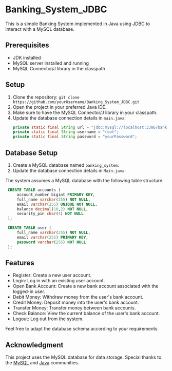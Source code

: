 # Banking_System_JDBC
This is a simple Banking System implemented in Java using JDBC to interact with a MySQL database.

## Prerequisites
- JDK installed
- MySQL server installed and running
- MySQL Connector/J library in the classpath

## Setup
1. Clone the repository: `git clone https://github.com/yourUsername/Banking_System_JDBC.git`
2. Open the project in your preferred Java IDE.
3. Make sure to have the MySQL Connector/J library in your classpath.
4. Update the database connection details in `main.java`:
   ```java
   private static final String url = "jdbc:mysql://localhost:3306/banking_system";
   private static final String username = "root";
   private static final String password = "yourPassword";

## Database Setup
1. Create a MySQL database named `banking_system`.
2. Update the database connection details in `Main.java`:

The system assumes a MySQL database with the following table structure:
  ```sql
   CREATE TABLE accounts (
       account_number bigint PRIMARY KEY,
       full_name varchar(255) NOT NULL,
       email varchar(255) UNIQUE NOT NULL,
       balance decimal(10,2) NOT NULL,
       security_pin char(4) NOT NULL
   );

   CREATE TABLE user (
       full_name varchar(255) NOT NULL,
       email varchar(255) PRIMARY KEY,
       password varchar(255) NOT NULL
   );
   ```


## Features
- Register: Create a new user account.
- Login: Log in with an existing user account.
- Open Bank Account: Create a new bank account associated with the logged-in user.
- Debit Money: Withdraw money from the user's bank account.
- Credit Money: Deposit money into the user's bank account.
- Transfer Money: Transfer money between bank accounts.
- Check Balance: View the current balance of the user's bank account.
- Logout: Log out from the system.
   
Feel free to adapt the database schema according to your requirements.


## Acknowledgment
This project uses the MySQL database for data storage.
Special thanks to the [MySQL](https://www.mysql.com/) and [Java](https://www.oracle.com/java/) communities.
   
